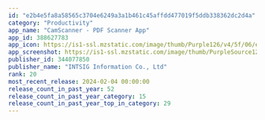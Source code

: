 ```yaml
---
id: "e2b4e5fa8a58565c3704e6249a3a1b461c45affdd477019f5ddb338362dc2d4a"
category: "Productivity"
app_name: "CamScanner - PDF Scanner App"
app_id: 388627783
app_icon: https://is1-ssl.mzstatic.com/image/thumb/Purple126/v4/5f/06/ec/5f06eced-19b1-5ef9-c619-6529c9223c5d/AppIconLite-0-1x_U007emarketing-0-5-0-0-sRGB-85-220-0.png/1024x1024bb.png
app_screenshot: https://is1-ssl.mzstatic.com/image/thumb/PurpleSource126/v4/40/ce/48/40ce48b0-d05a-e4a2-e1bc-8c5d24598c53/1485ab02-0ce7-43fd-8a35-f45cd4e02651_1284x2778bb__U526f_U672c.jpg/1284x2778bb.png
publisher_id: 344077850
publisher_name: "INTSIG Information Co., Ltd"
rank: 20
most_recent_release: 2024-02-04 00:00:00
release_count_in_past_year: 52
release_count_in_past_year_category: 15
release_count_in_past_year_top_in_category: 29
---
```


